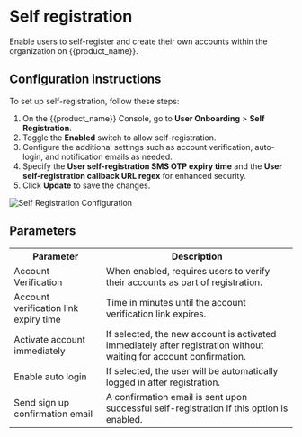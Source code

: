 # Self registration

Enable users to self-register and create their own accounts within the organization on {{product_name}}.

## Configuration instructions

To set up self-registration, follow these steps:

1. On the {{product_name}} Console, go to **User Onboarding** > **Self Registration**.
2. Toggle the **Enabled** switch to allow self-registration.
3. Configure the additional settings such as account verification, auto-login, and notification emails as needed.
4. Specify the **User self-registration SMS OTP expiry time** and the **User self-registration callback URL regex** for enhanced security.
5. Click **Update** to save the changes.

![Self Registration Configuration]({{base_path}}/assets/img/guides/account-configurations/self-registration.png)

## Parameters

<table>
  <tr>
    <th>Parameter</th>
    <th>Description</th>
  </tr>
  <tr>
    <td>Account Verification</td>
    <td>When enabled, requires users to verify their accounts as part of registration.</td>
  </tr>
  <tr>
    <td>Account verification link expiry time</td>
    <td>Time in minutes until the account verification link expires.</td>
  </tr>
  <tr>
    <td>Activate account immediately</td>
    <td>If selected, the new account is activated immediately after registration without waiting for account confirmation.</td>
  </tr>
  <tr>
    <td>Enable auto login</td>
    <td>If selected, the user will be automatically logged in after registration.</td>
  </tr>
  <tr>
    <td>Send sign up confirmation email</td>
    <td>A confirmation email is sent upon successful self-registration if this option is enabled.</td>
  </tr>
</table>
